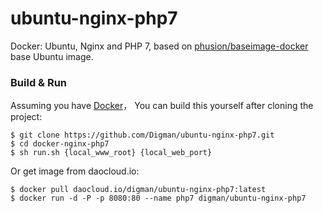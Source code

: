 # ubuntu-nginx-php7
Docker: Ubuntu, Nginx and PHP 7, based on [phusion/baseimage-docker](https://github.com/phusion/baseimage-docker) base Ubuntu image.
### Build & Run
Assuming you have [Docker](https://www.docker.com/get-docker)，
You can build this yourself after cloning the project:
    
    $ git clone https://github.com/Digman/ubuntu-nginx-php7.git
    $ cd docker-nginx-php7
    $ sh run.sh {local_www_root} {local_web_port}

Or get image from daocloud.io:
    
    $ docker pull daocloud.io/digman/ubuntu-nginx-php7:latest
    $ docker run -d -P -p 8080:80 --name php7 digman/ubuntu-nginx-php7
